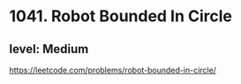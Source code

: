 # 1041. Robot Bounded In Circle
## level: Medium

https://leetcode.com/problems/robot-bounded-in-circle/
